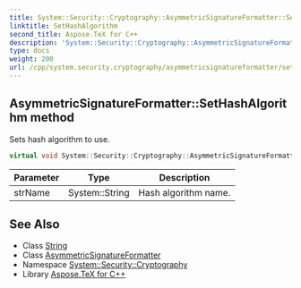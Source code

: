 ```yaml
---
title: System::Security::Cryptography::AsymmetricSignatureFormatter::SetHashAlgorithm method
linktitle: SetHashAlgorithm
second_title: Aspose.TeX for C++
description: 'System::Security::Cryptography::AsymmetricSignatureFormatter::SetHashAlgorithm method. Sets hash algorithm to use in C++.'
type: docs
weight: 200
url: /cpp/system.security.cryptography/asymmetricsignatureformatter/sethashalgorithm/
---
```

## AsymmetricSignatureFormatter::SetHashAlgorithm method


Sets hash algorithm to use.

```cpp
virtual void System::Security::Cryptography::AsymmetricSignatureFormatter::SetHashAlgorithm(System::String strName)=0
```


| Parameter | Type | Description |
| --- | --- | --- |
| strName | System::String | Hash algorithm name. |

## See Also

* Class [String](../../../system/string/)
* Class [AsymmetricSignatureFormatter](../)
* Namespace [System::Security::Cryptography](../../)
* Library [Aspose.TeX for C++](../../../)
